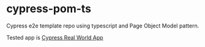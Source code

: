 # cypress-pom-ts
Cypress e2e template repo using typescript and Page Object Model pattern.

Tested app is [Cypress Real World App](https://github.com/cypress-io/cypress-realworld-app)

